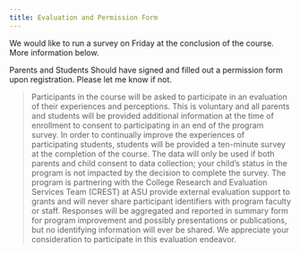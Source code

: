 ```yaml
---
title: Evaluation and Permission Form
---
```


We would like to run a survey on Friday at the conclusion of the course.  More information below.

Parents and Students Should have signed and filled out a permission form upon registration.  Please let me know if not.

> Participants in the course will be asked to participate in an evaluation of their experiences and perceptions. This is voluntary and all parents and students will be provided additional information at the time of enrollment to consent to participating in an end of the program survey. In order to continually improve the experiences of participating students, students will be provided a ten-minute survey at the completion of the course. The data will only be used if both parents and child consent to data collection; your child’s status in the program is not impacted by the decision to complete the survey.  The program is partnering with the College Research and Evaluation Services Team (CREST) at ASU provide external evaluation support to grants and will never share participant identifiers with program faculty or staff. Responses will be aggregated and reported in summary form for program improvement and possibly presentations or publications, but no identifying information will ever be shared.  We appreciate your consideration to participate in this evaluation endeavor.



